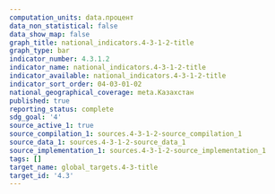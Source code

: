 ```yaml
---
computation_units: data.процент
data_non_statistical: false
data_show_map: false
graph_title: national_indicators.4-3-1-2-title
graph_type: bar
indicator_number: 4.3.1.2
indicator_name: national_indicators.4-3-1-2-title
indicator_available: national_indicators.4-3-1-2-title
indicator_sort_order: 04-03-01-02
national_geographical_coverage: meta.Казахстан
published: true
reporting_status: complete
sdg_goal: '4'
source_active_1: true
source_compilation_1: sources.4-3-1-2-source_compilation_1
source_data_1: sources.4-3-1-2-source_data_1
source_implementation_1: sources.4-3-1-2-source_implementation_1
tags: []
target_name: global_targets.4-3-title
target_id: '4.3'
---
```

